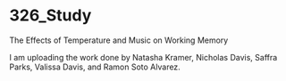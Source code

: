 # 326_Study
The Effects of Temperature and Music on Working Memory 

I am uploading the work done by Natasha Kramer, Nicholas Davis, Saffra Parks, Valissa Davis, and Ramon Soto Alvarez. 
